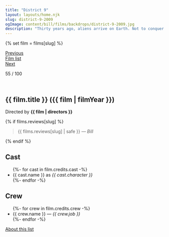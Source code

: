 ```yaml
---
title: "District 9"
layout: layouts/home.njk
slug: district-9-2009
ogImage: content/bill/films/backdrops/district-9-2009.jpg
description: "Thirty years ago, aliens arrive on Earth. Not to conquer or give aid, but to find refuge from their dying planet. Separated from humans in a South African area called District 9, the aliens are managed by Multi-National United, which is unconcerned with the aliens' welfare but will do anything to master their advanced technology. When a company field agent contracts a mysterious virus that begins to alter his DNA, there is only one place he can hide: District 9."
---
```


{% set film = films[slug] %}

<nav class="films">
  <div class="prev">
    <a href="../in-bruges-2008"><i class="fa-solid fa-chevron-left fa-xs"></i> Previous</a>
  </div>
  <div>
    <a href="../">Film list</a>
  </div>
  <div class="next">
    <a href="../fantastic-mr-fox-2009">Next <i class="fa-solid fa-chevron-right fa-xs"></i></a>
  </div>
</nav>

<p>55 / 100</p>

<article class="film slug-district-9-2009">
  <div class="backdrop-and-poster">
    <img class="poster" src="../films/posters/{{ slug }}.jpg" alt="">
    <img class="backdrop" src="../films/backdrops/{{ slug }}.jpg" alt="">
  </div>

  <h1>{{ film.title }} ({{ film | filmYear }})</h1>

  

  <p class="director">
    Directed by <strong>{{ film | directors }}</strong>
  </p>

  {% if films.reviews[slug] %}
    <blockquote> 
      {{ films.reviews[slug] | safe }} <em>— Bill</em>
    </blockquote> 
  {% endif %}

  <h2>
    Cast
  </h2>
  <ul>
    {%- for cast in film.credits.cast -%}
      <li>
        {{ cast.name }} as <em>{{ cast.character }}</em>
      </li>
    {%- endfor -%}
  </ul>

  <h2>
    Crew
  </h2>
  <ul>
    {%- for crew in film.credits.crew -%}
      <li>
        {{ crew.name }} &mdash; <em>{{ crew.job }}</em>
      </li>
    {%- endfor -%}
  </ul>
</article>
<footer>
  <a href="../about">About this list</a>
</footer>
